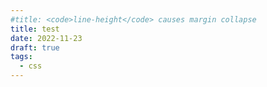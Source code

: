 ```yaml
---
#title: <code>line-height</code> causes margin collapse
title: test
date: 2022-11-23
draft: true
tags:
  - css
---
```

